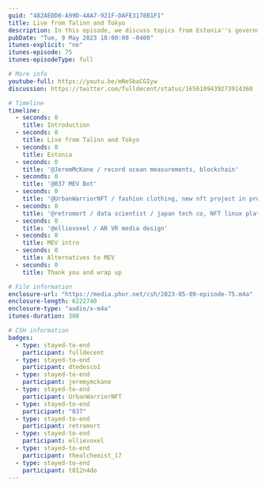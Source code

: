 ```yaml
---
guid: "482AEDD0-A99D-4AA7-921F-DAFE3178B1F1"
title: Live from Talinn and Tokyo
description: In this episode, we discuss topics from Estonia''s government transparency to ocean measurement data on blockchain, MEV bot, fashion clothing in NFT, and security in crypto. We also hear from data sciences professionals talking about their work on NFT platforms and ZKP learning. Featuring a roundtable with diverse perspectives, this episode brings you a treasure trove of insights from across the globe. 
pubDate: "Tue, 9 May 2023 18:00:00 -0400"
itunes-explicit: "no"
itunes-episode: 75
itunes-episodeType: full

# More info
youtube-full: https://youtu.be/mNeSbaCGIyw
discussion: https://twitter.com/fulldecent/status/1656109439273914368

# Timeline
timeline:
  - seconds: 0
    title: Introduction
  - seconds: 0
    title: Live from Talinn and Tokyo
  - seconds: 0
    title: Estonia
  - seconds: 0
    title: '@JeremMcKane / record ocean measurements, blockchain'
  - seconds: 0
    title: '@037 MEV Bot'
  - seconds: 0
    title: '@UrbanWarriorNFT / fashion clothing, new nft project in progress'
  - seconds: 0
    title: '@retromort / data scientist / japan tech co, NFT linux platform / interest in ZKP, nft'
  - seconds: 0
    title: '@ellievoxel / AR VR media design'
  - seconds: 0
    title: MEV intro
  - seconds: 0
    title: Alternatives to MEV
  - seconds: 0
    title: Thank you and wrap up

# File information
enclosure-url: "https://media.phor.net/csh/2023-05-09-episode-75.m4a"
enclosure-length: 6222740
enclosure-type: "audio/x-m4a"
itunes-duration: 308

# CSH information
badges:
  - type: stayed-to-end
    participant: fulldecent
  - type: stayed-to-end
    participant: dtedesco1
  - type: stayed-to-end
    participant: jeremymckane
  - type: stayed-to-end
    participant: UrbanWarriorNFT
  - type: stayed-to-end
    participant: "037"
  - type: stayed-to-end
    participant: retromort
  - type: stayed-to-end
    participant: ellievoxel
  - type: stayed-to-end
    participant: thealchemist_17
  - type: stayed-to-end
    participant: t012n4do
---
```

